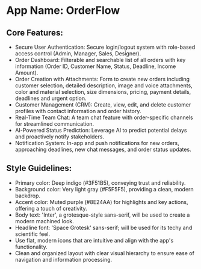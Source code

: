 # **App Name**: OrderFlow

## Core Features:

- Secure User Authentication: Secure login/logout system with role-based access control (Admin, Manager, Sales, Designer).
- Order Dashboard: Filterable and searchable list of all orders with key information (Order ID, Customer Name, Status, Deadline, Income Amount).
- Order Creation with Attachments: Form to create new orders including customer selection, detailed description, image and voice attachments, color and material selection, size dimensions, pricing, payment details, deadlines and urgent option.
- Customer Management (CRM): Create, view, edit, and delete customer profiles with contact information and order history.
- Real-Time Team Chat: A team chat feature with order-specific channels for streamlined communication.
- AI-Powered Status Prediction: Leverage AI to predict potential delays and proactively notify stakeholders.
- Notification System: In-app and push notifications for new orders, approaching deadlines, new chat messages, and order status updates.

## Style Guidelines:

- Primary color: Deep indigo (#3F51B5), conveying trust and reliability.
- Background color: Very light gray (#F5F5F5), providing a clean, modern backdrop.
- Accent color: Muted purple (#8E24AA) for highlights and key actions, offering a touch of creativity.
- Body text: 'Inter', a grotesque-style sans-serif, will be used to create a modern machined look.
- Headline font: 'Space Grotesk' sans-serif; will be used for its techy and scientific feel.
- Use flat, modern icons that are intuitive and align with the app's functionality.
- Clean and organized layout with clear visual hierarchy to ensure ease of navigation and information processing.